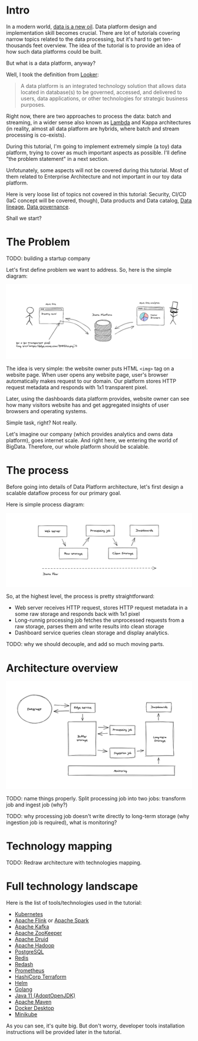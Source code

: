 # Intro

In a modern world, [data is a new oil](https://www.forbes.com/sites/forbestechcouncil/2019/11/15/data-is-the-new-oil-and-thats-a-good-thing/?sh=647471ab7304). Data platform design and implementation skill becomes crucial. There are lot of tutorials covering narrow topics related to the data processing, but it's hard to get ten-thousands feet overview. The idea of the tutorial is to provide an idea of how such data platforms could be built. 

But what is a data platform, anyway? 

Well, I took the definition from [Looker](https://looker.com/definitions/data-platform):

> A data platform is an integrated technology solution that allows data located in database(s) to be governed, accessed, and delivered to users, data applications, or other technologies for strategic business purposes.


Right now, there are two approaches to process the data: batch and streaming, in a wider sense also known as [Lambda](https://en.wikipedia.org/wiki/Lambda_architecture) and Kappa architectures (in reality, almost all data platform are hybrids, where batch and stream processing is co-exists).

During this tutorial, I'm going to implement extremely simple (a toy) data platform, trying to cover as much important aspects as possible. I'll define "the problem statement" in a next section. 

Unfotunately, some aspects will not be covered during this tutorial. Most of them related to Enterprise Architecture and not important in our toy data platform. 

Here is very loose list of topics not covered in this tutorial: Security, CI/CD (IaC concept will be covered, though), Data products and Data catalog, [Data lineage](https://en.wikipedia.org/wiki/Data_lineage), [Data governance](https://en.wikipedia.org/wiki/Data_governance).

Shall we start?


# The Problem

TODO: building a startup company

Let's first define problem we want to address. So, here is the simple diagram:

![problem](./images/part-1-overview.png)

The idea is very simple: the website owner puts HTML `<img>` tag on a website page. When user opens any website page, user's browser automatically makes request to our domain. Our platform stores HTTP request metadata and responds with 1x1 transparent pixel.

Later, using the dashboards data platform provides, website owner can see how many visitors website has and get aggregated insights of user browsers and operating systems.

Simple task, right? Not really.

Let's imagine our company (which provides analytics and owns data platform), goes internet scale. And right here, we entering the world of BigData. Therefore, our whole platform should be scalable. 


# The process

Before going into details of Data Platform architecture, let's first design a scalable dataflow process for our primary goal.

Here is simple process diagram:

![process](./images/part-1-process.png)

So, at the highest level, the process is pretty straightforward:

* Web server receives HTTP request, stores HTTP request metadata in a some raw storage and responds back with 1x1 pixel
* Long-runnig processing job fetches the unprocessed requests from a raw storage, parses them and write results into clean storage
* Dashboard service queries clean storage and display analytics.

TODO: why we should decouple, and add so much moving parts.


# Architecture overview

![architecture](./images/part-1-architecture.png)

TODO: name things properly. Split processing job into two jobs: transform job and ingest job (why?)

TODO: why processing job doesn't write directly to long-term storage (why ingestion job is required), what is monitoring?


# Technology mapping

TODO: Redraw architecture with technologies mapping.



# Full technology landscape

Here is the list of tools/technologies used in the tutorial:

* [Kubernetes](https://kubernetes.io/)
* [Apache Flink](https://flink.apache.org/) or [Apache Spark](https://spark.apache.org/)
* [Apache Kafka](https://kafka.apache.org/)
* [Apache ZooKeeper](https://zookeeper.apache.org/)
* [Apache Druid](https://druid.apache.org/)
* [Apache Hadoop](http://hadoop.apache.org/)
* [PostgreSQL](https://www.postgresql.org/)
* [Redis](https://redis.io/)
* [Redash](https://redash.io/)
* [Prometheus](https://prometheus.io/)
* [HashiCorp Terraform](https://www.terraform.io/)
* [Helm](https://helm.sh/)
* [Golang](https://golang.org/)
* [Java 11 (AdoptOpenJDK)](https://adoptopenjdk.net/)
* [Apache Maven](https://maven.apache.org/)
* [Docker Desktop](https://www.docker.com/products/docker-desktop)
* [Minikube](https://minikube.sigs.k8s.io/docs/)

As you can see, it's quite big. But don't worry, developer tools installation instructions will be provided later in the tutorial.
